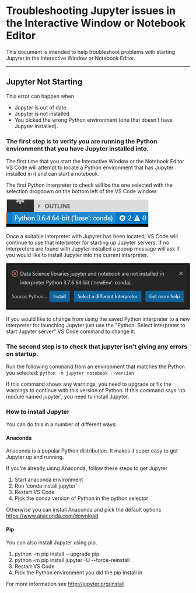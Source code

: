 # Troubleshooting Jupyter issues in the Interactive Window or Notebook Editor

This document is intended to help troubleshoot problems with starting Jupyter in the Interactive Window or Notebook Editor.

---

## Jupyter Not Starting

This error can happen when

-   Jupyter is out of date
-   Jupyter is not installed
-   You picked the wrong Python environment (one that doesn't have Jupyter installed).

### The first step is to verify you are running the Python environment that you have Jupyter installed into.

The first time that you start the Interactive Window or the Notebook Editor VS Code will attempt to locate a Python environment that has Jupyter installed in it and can start a notebook.

The first Python interpreter to check will be the one selected with the selection dropdown on the bottom left of the VS Code window:

![selector](resources/PythonSelector.png)

Once a suitable interpreter with Jupyter has been located, VS Code will continue to use that interpreter for starting up Jupyter servers.
If no interpreters are found with Jupyter installed a popup message will ask if you would like to install Jupyter into the current interpreter.

![install Jupyter](resources/InstallJupyter.png)

If you would like to change from using the saved Python interpreter to a new interpreter for launching Jupyter just use the "Python: Select interpreter to start Jupyter server" VS Code command to change it.

### The second step is to check that jupyter isn't giving any errors on startup.

Run the following command from an environment that matches the Python you selected:
`python -m jupyter notebook --version`

If this command shows any warnings, you need to upgrade or fix the warnings to continue with this version of Python.
If this command says 'no module named jupyter', you need to install Jupyter.

### How to install Jupyter

You can do this in a number of different ways:

#### Anaconda

Anaconda is a popular Python distribution. It makes it super easy to get Jupyter up and running.

If you're already using Anaconda, follow these steps to get Jupyter

1. Start anaconda environment
1. Run 'conda install jupyter'
1. Restart VS Code
1. Pick the conda version of Python in the python selector

Otherwise you can install Anaconda and pick the default options
https://www.anaconda.com/download

#### Pip

You can also install Jupyter using pip.

1. python -m pip install --upgrade pip
1. python -m pip install jupyter -U --force-reinstall
1. Restart VS Code
1. Pick the Python environment you did the pip install in

For more information see
http://jupyter.org/install

